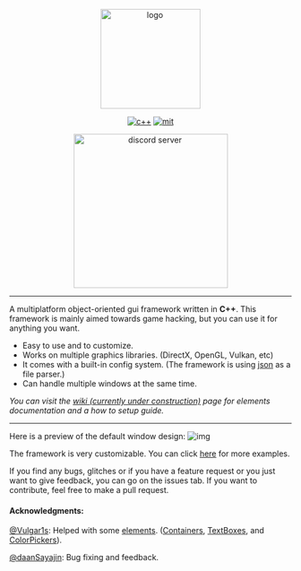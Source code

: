 <p align="center">
  <img width="178" src="resources/fgui_logo.png" alt="logo">
</p>

<p align="center">
    <a href="https://en.wikipedia.org/wiki/C%2B%2B"><img src="https://img.shields.io/badge/language-C++-red?style=for-the-badge" alt="c++"></a>
      <a href="https://github.com/otvv/fgui/blob/legacy/LICENSE"><img src="https://img.shields.io/badge/license-MIT-yellowgreen?style=for-the-badge" alt="mit"></a>
</p>

<p align="center"> 
  <a href="https://discord.gg/Kqz5NhP"><img width="275" src="https://discordapp.com/api/guilds/626007641037996073/widget.png?style=banner2" alt="discord server"></a>
</p>

***

A multiplatform object-oriented gui framework written in **C++**. This framework is mainly aimed towards game hacking, but you can use it for anything you want.

* Easy to use and to customize.
* Works on multiple graphics libraries. (DirectX, OpenGL, Vulkan, etc)
* It comes with a built-in config system. (The framework is using [json](https://github.com/nlohmann/json) as a file parser.)
* Can handle multiple windows at the same time.

_You can visit the [wiki (currently under construction)](https://github.com/otvv/fgui/wiki) page for elements documentation and a how to setup guide._

***

Here is a preview of the default window design:
![img](https://raw.githubusercontent.com/otvv/fgui/legacy/resources/menu_example_1.png)

The framework is very customizable. You can click [here](https://github.com/otvv/fgui/tree/legacy/resources) for more examples.

If you find any bugs, glitches or if you have a feature request or you just want to give feedback, you can go on the issues tab. 
If you want to contribute, feel free to make a pull request.

<h4>Acknowledgments:</h4>

 [@Vulgar1s](https://github.com/Vulgar1s): Helped with some [elements](). ([Containers](), [TextBoxes](), and [ColorPickers]()).
 
 [@daanSayajin](https://github.com/daanSayajin): Bug fixing and feedback.
